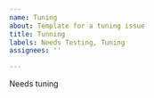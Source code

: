```yaml
---
name: Tuning
about: Template for a tuning issue
title: Tunning
labels: Needs Testing, Tuning
assignees: ''

---
```


Needs tuning
